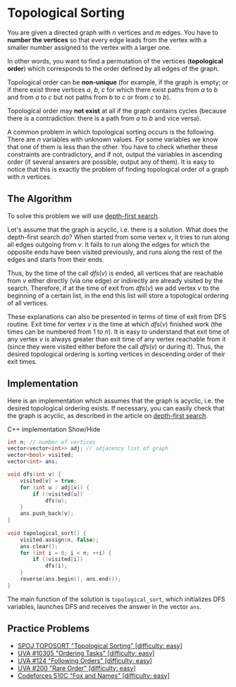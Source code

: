 <!--?title Topological Sorting -->
#  Topological Sorting

You are given a directed graph with $n$ vertices and $m$ edges. You have to **number the vertices** so that every edge leads from the vertex with a smaller number assigned to the vertex with a larger one.

In other words, you want to find a permutation of the vertices (**topological order**) which corresponds to the order defined by all edges of the graph.

Topological order can be **non-unique** (for example, if the graph is empty; or if there exist three vertices $a$, $b$, $c$ for which there exist paths from $a$ to $b$ and from $a$ to $c$ but not paths from $b$ to $c$ or from $c$ to $b$).

Topological order may **not exist** at all if the graph contains cycles (because there is a contradiction: there is a path from $a$ to $b$ and vice versa).

A common problem in which topological sorting occurs is the following. There are $n$ variables with unknown values. For some variables we know that one of them is less than the other. You have to check whether these constraints are contradictory, and if not, output the variables in ascending order (if several answers are possible, output any of them). It is easy to notice that this is exactly the problem of finding topological order of a graph with $n$ vertices.

## The Algorithm

To solve this problem we will use [depth-first search](./graph/depth-first-search.html).

Let's assume that the graph is acyclic, i.e. there is a solution. What does the depth-first search do? When started from some  vertex $v$, it tries to run along all edges outgoing from $v$. It fails to run along the edges for which the opposite ends have been visited previously, and runs along the rest of the edges and starts from their ends.

Thus, by the time of the call $dfs(v)$ is ended, all vertices that are reachable from $v$ either directly (via one edge) or indirectly are already visited by the search. Therefore, if at the time of exit from $dfs(v)$ we add vertex $v$ to the beginning of a certain list, in the end this list will store a topological ordering of all vertices.

These explanations can also be presented in terms of time of exit from DFS routine. Exit time for vertex $v$ is the time at which $dfs(v)$ finished work (the times can be numbered from $1$ to $n$). It is easy to understand that exit time of any vertex $v$ is always greater than exit time of any vertex reachable from it (since they were visited either before the call $dfs(v)$ or during it). Thus, the desired topological ordering is sorting vertices in descending order of their exit times.

## Implementation

Here is an implementation which assumes that the graph is acyclic, i.e. the desired topological ordering exists. If necessary, you can easily check that the graph is acyclic, as described in the article on [depth-first search](./graph/depth-first-search.html).

C++ implementation <span class="toggle-code">Show/Hide</span>

```cpp
int n; // number of vertices
vector<vector<int>> adj; // adjacency list of graph
vector<bool> visited;
vector<int> ans;

void dfs(int v) {
    visited[v] = true;
    for (int u : adj[v]) {
        if (!visited[u])
            dfs(u);
    }
    ans.push_back(v);
}
 
void topological_sort() {
    visited.assign(n, false);
    ans.clear();
    for (int i = 0; i < n; ++i) {
        if (!visited[i])
            dfs(i);
    }
    reverse(ans.begin(), ans.end());
}
```

The main function of the solution is `topological_sort`, which initializes DFS variables, launches DFS and receives the answer in the vector `ans`.

## Practice Problems

- [SPOJ TOPOSORT "Topological Sorting" [difficulty: easy]](http://www.spoj.com/problems/TOPOSORT/)
- [UVA #10305 "Ordering Tasks" [difficulty: easy]](https://z5h64q92x9.net/proxy_u/ru-en.en/uva.onlinejudge.org/index.php?option=onlinejudge&page=show_problem&problem=1246)
- [UVA #124 "Following Orders" [difficulty: easy]](https://z5h64q92x9.net/proxy_u/ru-en.en/uva.onlinejudge.org/index.php?option=onlinejudge&page=show_problem&problem=60)
- [UVA #200 "Rare Order" [difficulty: easy]](https://z5h64q92x9.net/proxy_u/ru-en.en/uva.onlinejudge.org/index.php?option=onlinejudge&page=show_problem&problem=136)
- [Codeforces 510C "Fox and Names" [difficulty: easy]](http://codeforces.com/problemset/problem/510/C)

